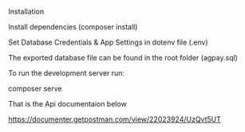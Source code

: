 Installation

Install dependencies (composer install)

Set Database Credentials & App Settings in dotenv file (.env)

The exported database file can be found in the root folder (agpay.sql)

To run the development server run:

composer serve

That is the Api documentaion below

https://documenter.getpostman.com/view/22023924/UzQvt5UT
